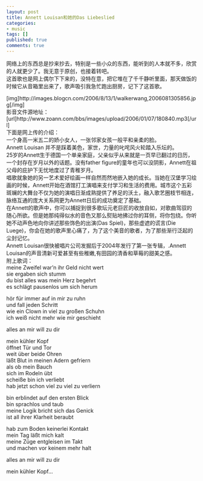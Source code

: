 ```yaml
---
layout: post
title: Annett Louisan和她的Das Liebeslied
categories:
- music
tags: []
published: true
comments: true
---
```

<p>网络上的东西总是抄来抄去，特别是一些小众的东西，能听到的人本就不多，欣赏的人就更少了。我无意于原创，也接着转吧。<br />
这首歌也是网上偶尔下下来的，没特在意，把它堆在了千千静听里面，那天做饭的时候它从音箱里出来了，歌声吸引我急忙跑出厨房，记下了这首歌。</p>

<p>[img]http://images.blogcn.com/2006/8/13/1/walkerwang,2006081305856.jpg[/img]<br />
影音文件源地址：[url]http://www.zoann.com/bbs/images/upload/2006/01/07/180840.mp3[/url]<br />
下面是网上传的介绍：<br />
一个身高一米五二的娇小女人，一张邻家女孩一般平和亲柔的脸。<br />
Annett Louisan 并不是踩着美色，家世，力量的叱咤风火轮踏入乐坛的。<br />
25岁的Annett生于德国一个单亲家庭，父亲似乎从来就是一页早已翻过的日历，一个封存在岁月以外的话题。没有father figure的童年也可以没阴影，Annett在祖父母的庇护下无忧地度过了青稚岁月。<br />
唱歌就象她的另一艺术爱好绘画一样自然而然地嵌入她的成长。当她在汉堡学习绘画的时候，Annett开始在酒馆打工演唱来支付学习和生活的费用。城市这个五彩斑斓的大舞台不仅为她的演唱日渐成熟提供了养足的沃土，融入歌艺圈枝节相连，脉络互通的庞大关系网更为Annett日后的成功奠定了基础。<br />
在Annett的歌声中，你可以捕捉到很多歌坛元老巨匠的收放自如，对歌曲驾驭的随心所欲。但是她那纯得似水的音色又那么熨贴地拂过你的耳侧，将你包绕。你听她不动声色地向你讲述那些饰色的出演(Das Spiel)，那些虚遮的谎言(Die Luege)，你会在她的歌声里心痛了，为了这个美音的歌者，为了那些渐行泛起的尘封记忆。<br />
Annett Louisan很快被唱片公司发掘后于2004年发行了第一张专辑，.Annett Louisan的声音清新可爱甚至有些稚嫩,有田园的清香和草莓的甜美之感。<br />
附上歌词：<br />
meine Zweifel war’n ihr Geld nicht wert<br />
sie ergaben sich stumm<br />
du bist alles was mein Herz begehrt<br />
es schl&auml;gt pausenlos um sich herum</p>

<p>h&ouml;r für immer auf in mir zu ruhn<br />
und fall jeden Schritt<br />
wie ein Clown in viel zu gro&szlig;en Schuhn<br />
ich wei&szlig; nicht mehr wie mir geschieht</p>

<p>alles an mir will zu dir </p>

<p>mein kühler Kopf<br />
&ouml;ffnet Tür und Tor<br />
weit über beide Ohren<br />
l&auml;&szlig;t Blut in meinen Adern gefriern<br />
als ob mein Bauch<br />
sich im Rodeln übt <br />
schei&szlig;e bin ich verliebt <br />
hab jetzt schon viel zu viel zu verliern</p>

<p>bin erblindet auf den ersten Blick<br />
bin sprachlos und taub<br />
meine Logik bricht sich das Genick<br />
ist all ihrer Klarheit beraubt</p>

<p>hab zum Boden keinerlei Kontakt<br />
mein Tag l&auml;&szlig;t mich kalt<br />
meine Züge entgleisen im Takt<br />
und machen vor keinem mehr halt</p>

<p>alles an mir will zu dir</p>

<p>mein kühler Kopf... </p>
